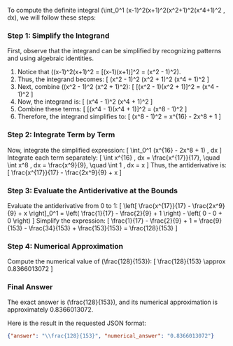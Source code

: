 To compute the definite integral \(\int_0^1 (x-1)^2(x+1)^2(x^2+1)^2(x^4+1)^2 \, dx\), we will follow these steps:

### Step 1: Simplify the Integrand
First, observe that the integrand can be simplified by recognizing patterns and using algebraic identities.

1. Notice that \((x-1)^2(x+1)^2 = [(x-1)(x+1)]^2 = (x^2 - 1)^2\).
2. Thus, the integrand becomes:
   \[
   (x^2 - 1)^2 (x^2 + 1)^2 (x^4 + 1)^2
   \]
3. Next, combine \((x^2 - 1)^2 (x^2 + 1)^2\):
   \[
   [(x^2 - 1)(x^2 + 1)]^2 = (x^4 - 1)^2
   \]
4. Now, the integrand is:
   \[
   (x^4 - 1)^2 (x^4 + 1)^2
   \]
5. Combine these terms:
   \[
   [(x^4 - 1)(x^4 + 1)]^2 = (x^8 - 1)^2
   \]
6. Therefore, the integrand simplifies to:
   \[
   (x^8 - 1)^2 = x^{16} - 2x^8 + 1
   \]

### Step 2: Integrate Term by Term
Now, integrate the simplified expression:
\[
\int_0^1 (x^{16} - 2x^8 + 1) \, dx
\]
Integrate each term separately:
\[
\int x^{16} \, dx = \frac{x^{17}}{17}, \quad \int x^8 \, dx = \frac{x^9}{9}, \quad \int 1 \, dx = x
\]
Thus, the antiderivative is:
\[
\frac{x^{17}}{17} - \frac{2x^9}{9} + x
\]

### Step 3: Evaluate the Antiderivative at the Bounds
Evaluate the antiderivative from 0 to 1:
\[
\left[ \frac{x^{17}}{17} - \frac{2x^9}{9} + x \right]_0^1 = \left( \frac{1}{17} - \frac{2}{9} + 1 \right) - \left( 0 - 0 + 0 \right)
\]
Simplify the expression:
\[
\frac{1}{17} - \frac{2}{9} + 1 = \frac{9}{153} - \frac{34}{153} + \frac{153}{153} = \frac{128}{153}
\]

### Step 4: Numerical Approximation
Compute the numerical value of \(\frac{128}{153}\):
\[
\frac{128}{153} \approx 0.8366013072
\]

### Final Answer
The exact answer is \(\frac{128}{153}\), and its numerical approximation is approximately 0.8366013072.

Here is the result in the requested JSON format:

```json
{"answer": "\\frac{128}{153}", "numerical_answer": "0.8366013072"}
```